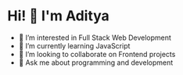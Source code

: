 # Hi! 👋 I'm Aditya

- 👀 I’m interested in Full Stack Web Development
- 🌱 I’m currently learning JavaScript
- 💞️ I’m looking to collaborate on Frontend projects
- 💬 Ask me about programming and development

<!---
techwithaditya/techwithaditya is a ✨ special ✨ repository because its `README.md` (this file) appears on your GitHub profile.
You can click the Preview link to take a look at your changes.
--->
